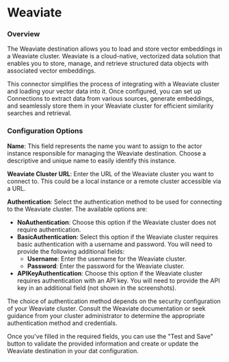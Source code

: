 # Weaviate

### Overview

The Weaviate destination allows you to load and store vector embeddings in a Weaviate cluster. Weaviate is a cloud-native, vectorized data solution that enables you to store, manage, and retrieve structured data objects with associated vector embeddings.

This connector simplifies the process of integrating with a Weaviate cluster and loading your vector data into it. Once configured, you can set up Connections to extract data from various sources, generate embeddings, and seamlessly store them in your Weaviate cluster for efficient similarity searches and retrieval.

### Configuration Options

**Name**: This field represents the name you want to assign to the actor instance responsible for managing the Weaviate destination. Choose a descriptive and unique name to easily identify this instance.

**Weaviate Cluster URL**: Enter the URL of the Weaviate cluster you want to connect to. This could be a local instance or a remote cluster accessible via a URL.

**Authentication**: Select the authentication method to be used for connecting to the Weaviate cluster. The available options are:

* **NoAuthentication**: Choose this option if the Weaviate cluster does not require authentication.
* **BasicAuthentication**: Select this option if the Weaviate cluster requires basic authentication with a username and password. You will need to provide the following additional fields:
  * **Username**: Enter the username for the Weaviate cluster.
  * **Password**: Enter the password for the Weaviate cluster.
* **APIKeyAuthentication**: Choose this option if the Weaviate cluster requires authentication with an API key. You will need to provide the API key in an additional field (not shown in the screenshots).

The choice of authentication method depends on the security configuration of your Weaviate cluster. Consult the Weaviate documentation or seek guidance from your cluster administrator to determine the appropriate authentication method and credentials.

Once you've filled in the required fields, you can use the "Test and Save" button to validate the provided information and create or update the Weaviate destination in your dat configuration.
